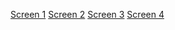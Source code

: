 [Screen 1](https://prnt.sc/1rW0Mfz2LCUt)
[Screen 2](https://prnt.sc/Xg2STvWLdttc)
[Screen 3](https://prnt.sc/4CSiC1cGVQj-)
[Screen 4](https://prnt.sc/TbYBA3Frq9c_)
